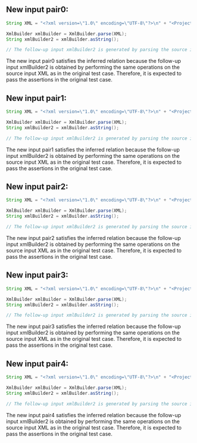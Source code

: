 ## New input pair0:
```java
String XML = "<?xml version=\"1.0\" encoding=\"UTF-8\"?>\n" + "<Projects>\n" + "  <underscore-java language=\"Java\" scm=\"SVN\">\n" + "    <Location type=\"URL\">https://github.com/javadev/underscore-java/</Location>\n" + "  </underscore-java>\n" + "  <JetS3t language=\"Java\" scm=\"CVS\">\n" + "    <Location type=\"URL\">https://jets3t.s3.amazonaws.com/index.html</Location>\n" + "  </JetS3t>\n" + "</Projects>";

XmlBuilder xmlBuilder = XmlBuilder.parse(XML);
String xmlBuilder2 = xmlBuilder.asString();

// The follow-up input xmlBuilder2 is generated by parsing the source input XML using the parse() method and then converting the resulting XmlBuilder object to a string using the asString() method.
```

The new input pair0 satisfies the inferred relation because the follow-up input xmlBuilder2 is obtained by performing the same operations on the source input XML as in the original test case. Therefore, it is expected to pass the assertions in the original test case.

## New input pair1:
```java
String XML = "<?xml version=\"1.0\" encoding=\"UTF-8\"?>\n" + "<Projects>\n" + "  <underscore-java language=\"Python\" scm=\"Git\">\n" + "    <Location type=\"URL\">https://github.com/pythondev/underscore-python/</Location>\n" + "  </underscore-java>\n" + "  <JetS3t language=\"Java\" scm=\"CVS\">\n" + "    <Location type=\"URL\">https://jets3t.s3.amazonaws.com/index.html</Location>\n" + "  </JetS3t>\n" + "</Projects>";

XmlBuilder xmlBuilder = XmlBuilder.parse(XML);
String xmlBuilder2 = xmlBuilder.asString();

// The follow-up input xmlBuilder2 is generated by parsing the source input XML using the parse() method and then converting the resulting XmlBuilder object to a string using the asString() method.
```

The new input pair1 satisfies the inferred relation because the follow-up input xmlBuilder2 is obtained by performing the same operations on the source input XML as in the original test case. Therefore, it is expected to pass the assertions in the original test case.

## New input pair2:
```java
String XML = "<?xml version=\"1.0\" encoding=\"UTF-8\"?>\n" + "<Projects>\n" + "  <underscore-java language=\"Java\" scm=\"SVN\">\n" + "    <Location type=\"URL\">https://github.com/javadev/underscore-java/</Location>\n" + "  </underscore-java>\n" + "  <JetS3t language=\"Java\" scm=\"Git\">\n" + "    <Location type=\"URL\">https://jets3t.s3.amazonaws.com/index.html</Location>\n" + "  </JetS3t>\n" + "</Projects>";

XmlBuilder xmlBuilder = XmlBuilder.parse(XML);
String xmlBuilder2 = xmlBuilder.asString();

// The follow-up input xmlBuilder2 is generated by parsing the source input XML using the parse() method and then converting the resulting XmlBuilder object to a string using the asString() method.
```

The new input pair2 satisfies the inferred relation because the follow-up input xmlBuilder2 is obtained by performing the same operations on the source input XML as in the original test case. Therefore, it is expected to pass the assertions in the original test case.

## New input pair3:
```java
String XML = "<?xml version=\"1.0\" encoding=\"UTF-8\"?>\n" + "<Projects>\n" + "  <underscore-java language=\"Java\" scm=\"SVN\">\n" + "    <Location type=\"URL\">https://github.com/javadev/underscore-java/</Location>\n" + "  </underscore-java>\n" + "  <JetS3t language=\"Java\" scm=\"CVS\">\n" + "    <Location type=\"File\">/path/to/index.html</Location>\n" + "  </JetS3t>\n" + "</Projects>";

XmlBuilder xmlBuilder = XmlBuilder.parse(XML);
String xmlBuilder2 = xmlBuilder.asString();

// The follow-up input xmlBuilder2 is generated by parsing the source input XML using the parse() method and then converting the resulting XmlBuilder object to a string using the asString() method.
```

The new input pair3 satisfies the inferred relation because the follow-up input xmlBuilder2 is obtained by performing the same operations on the source input XML as in the original test case. Therefore, it is expected to pass the assertions in the original test case.

## New input pair4:
```java
String XML = "<?xml version=\"1.0\" encoding=\"UTF-8\"?>\n" + "<Projects>\n" + "  <underscore-java language=\"Java\" scm=\"SVN\">\n" + "    <Location type=\"URL\">https://github.com/javadev/underscore-java/</Location>\n" + "  </underscore-java>\n" + "  <JetS3t language=\"Java\" scm=\"CVS\">\n" + "    <Location type=\"URL\">https://jets3t.s3.amazonaws.com/index.html</Location>\n" + "  </JetS3t>\n" + "  <ApacheCommons language=\"Java\" scm=\"Git\">\n" + "    <Location type=\"URL\">https://commons.apache.org/</Location>\n" + "  </ApacheCommons>\n" + "</Projects>";

XmlBuilder xmlBuilder = XmlBuilder.parse(XML);
String xmlBuilder2 = xmlBuilder.asString();

// The follow-up input xmlBuilder2 is generated by parsing the source input XML using the parse() method and then converting the resulting XmlBuilder object to a string using the asString() method.
```

The new input pair4 satisfies the inferred relation because the follow-up input xmlBuilder2 is obtained by performing the same operations on the source input XML as in the original test case. Therefore, it is expected to pass the assertions in the original test case.